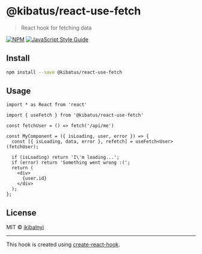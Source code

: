 # @kibatus/react-use-fetch

> React hook for fetching data

[![NPM](https://img.shields.io/npm/v/@kibatus/react-use-fetch.svg)](https://www.npmjs.com/package/@kibatus/react-use-fetch) [![JavaScript Style Guide](https://img.shields.io/badge/code_style-standard-brightgreen.svg)](https://standardjs.com)

## Install

```bash
npm install --save @kibatus/react-use-fetch
```

## Usage

```tsx
import * as React from 'react'

import { useFetch } from '@kibatus/react-use-fetch'

const fetchUser = () => fetch('/api/me')

const MyComponent = ({ isLoading, user, error }) => {
  const [{ isLoading, data, error }, refetch] = useFetch<User>(fetchUser);

  if (isLoading) return 'I\'m loading...';
  if (error) return 'Something went wrong :(';
  return (
    <div>
      {user.id}
    </div>
  );
};
```

## License

MIT © [ikibalnyi](https://github.com/ikibalnyi)

---

This hook is created using [create-react-hook](https://github.com/hermanya/create-react-hook).

